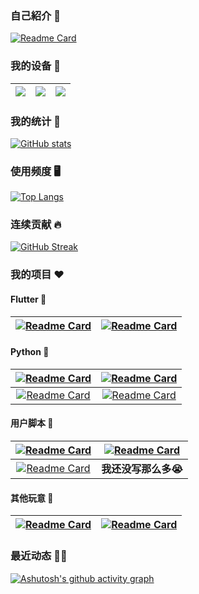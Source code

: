 ### 自己紹介 👋

[![Readme Card](https://github-readme-stats.vercel.app/api/pin/?username=Cierra-Runis&repo=cierra-runis.github.io&show_icons=true&title_color=fff&icon_color=ff8000&text_color=9f9f9f&bg_color=151515)](https://note-of-me.top)

### 我的设备 📱️

| [![](https://img.shields.io/badge/Lenovo%20Legion%205-black?style=flat-square&logo=lenovo&logoColor=white)](https://www.lenovo.com/) | [![](https://img.shields.io/badge/iPad%20Pro%202021-black?style=flat-square&logo=apple)](https://www.apple.com/ipad-pro/) | [![](https://img.shields.io/badge/IQOO%20Neo%205-black?style=flat-square&logoColor=white&logo=iphone)](https://www.iqoo.com/) |
| :----------------------------------------------------------: | :----------------------------------------------------------: | :----------------------------------------------------------: |

### 我的统计 📖️

[![GitHub stats](https://github-readme-stats.vercel.app/api?username=Cierra-Runis&show_icons=true&title_color=fff&icon_color=ff8000&text_color=9f9f9f&bg_color=151515&count_private=true&custom_title=我的统计数据)](https://github.com/anuraghazra/github-readme-stats)

### 使用频度 🖥️

[![Top Langs](https://github-readme-stats.vercel.app/api/top-langs/?username=Cierra-Runis&show_icons=true&title_color=fff&icon_color=ff8000&text_color=9f9f9f&bg_color=151515&layout=compact&langs_count=8&custom_title=语言使用频度统计)](https://github.com/anuraghazra/github-readme-stats)

### 连续贡献 🔥️

[![GitHub Streak](https://streak-stats.demolab.com?user=Cierra-Runis&theme=dark&border_radius=10&locale=zh_Hans)](https://git.io/streak-stats)

### 我的项目 ❤️️

#### Flutter 🐝️

| [![Readme Card](https://github-readme-stats.vercel.app/api/pin/?username=Cierra-Runis&repo=mercurius_warehouse&show_icons=true&title_color=fff&icon_color=ff8000&text_color=9f9f9f&bg_color=151515)](https://github.com/Cierra-Runis/mercurius_warehouse) | [![Readme Card](https://github-readme-stats.vercel.app/api/pin/?username=Cierra-Runis&repo=danmaku&show_icons=true&title_color=fff&icon_color=ff8000&text_color=9f9f9f&bg_color=151515)](https://github.com/Cierra-Runis/danmaku) |
| :----------------------------------------------------------: | :----------------------------------------------------------: |

#### Python 🐍️

| [![Readme Card](https://github-readme-stats.vercel.app/api/pin/?username=Cierra-Runis&repo=word-cloud&show_icons=true&title_color=fff&icon_color=ff8000&text_color=9f9f9f&bg_color=151515)](https://github.com/Cierra-Runis/word-cloud) | [![Readme Card](https://github-readme-stats.vercel.app/api/pin/?username=Cierra-Runis&repo=listener_email&show_icons=true&title_color=fff&icon_color=ff8000&text_color=9f9f9f&bg_color=151515)](https://github.com/Cierra-Runis/listener_email) |
| :----------------------------------------------------------: | :----------------------------------------------------------: |
| [![Readme Card](https://github-readme-stats.vercel.app/api/pin/?username=Cierra-Runis&repo=osu_testflight_listener&show_icons=true&title_color=fff&icon_color=ff8000&text_color=9f9f9f&bg_color=151515)](https://github.com/Cierra-Runis/osu_testflight_listener) | [![Readme Card](https://github-readme-stats.vercel.app/api/pin/?username=Cierra-Runis&repo=nideriji-exporter&show_icons=true&title_color=fff&icon_color=ff8000&text_color=9f9f9f&bg_color=151515)](https://github.com/Cierra-Runis/nideriji-exporter) |

#### 用户脚本 🧩

| [![Readme Card](https://github-readme-stats.vercel.app/api/pin/?username=Cierra-Runis&repo=FuckQQ&show_icons=true&title_color=fff&icon_color=ff8000&text_color=9f9f9f&bg_color=151515)](https://github.com/Cierra-Runis/FuckQQ) | [![Readme Card](https://github-readme-stats.vercel.app/api/pin/?username=Cierra-Runis&repo=getTweets&show_icons=true&title_color=fff&icon_color=ff8000&text_color=9f9f9f&bg_color=151515)](https://github.com/Cierra-Runis/getTweets) |
| :----------------------------------------------------------: | :----------------------------------------------------------: |
| [![Readme Card](https://github-readme-stats.vercel.app/api/pin/?username=Cierra-Runis&repo=nideriji-exporter&show_icons=true&title_color=fff&icon_color=ff8000&text_color=9f9f9f&bg_color=151515)](https://github.com/Cierra-Runis/Nideriji-Beautify) |                     **我还没写那么多😭️**                      |

#### 其他玩意 🎡

| [![Readme Card](https://github-readme-stats.vercel.app/api/pin/?username=Cierra-Runis&repo=readManga&show_icons=true&title_color=fff&icon_color=ff8000&text_color=9f9f9f&bg_color=151515)](https://github.com/Cierra-Runis/readManga) | [![Readme Card](https://github-readme-stats.vercel.app/api/pin/?username=Cierra-Runis&repo=repository_template&show_icons=true&title_color=fff&icon_color=ff8000&text_color=9f9f9f&bg_color=151515)](https://github.com/Cierra-Runis/repository_template) |
| :----------------------------------------------------------: | :----------------------------------------------------------: |

### 最近动态 🏃🏻

[![Ashutosh's github activity graph](https://github-readme-activity-graph.cyclic.app/graph?username=Cierra-Runis&bg_color=151515&color=9f9f9f&title_color=fff&line=ff8000&point=ff8000&custom_title=最近动态&radius=8)](https://github.com/Cierra-Runis)
